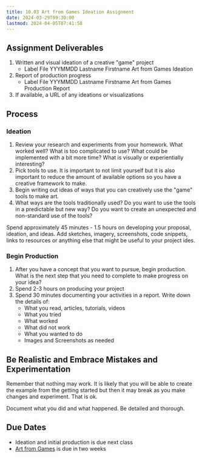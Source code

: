 ```yaml
---
title: 10.03 Art from Games Ideation Assignment
date: 2024-03-29T09:30:00
lastmod: 2024-04-05T07:41:58
---
```


## Assignment Deliverables

1. Written and visual ideation of a creative "game" project
   - Label File YYYMMDD Lastname Firstname Art from Games Ideation
2. Report of production progress
   - Label File YYYMMDD Lastname Firstname Art from Games Production Report
3. If available, a URL of any ideations or visualizations

## Process

### Ideation

1. Review your research and experiments from your homework. What worked well? What is too complicated to use? What could be implemented with a bit more time? What is visually or experientially interesting?
2. Pick tools to use. It is important to not limit yourself but it is also important to reduce the amount of available options so you have a creative framework to make.
3. Begin writing out ideas of ways that you can creatively use the "game" tools to make art.
4. What ways are the tools traditionally used? Do you want to use the tools in a predictable but new way? Do you want to create an unexpected and non-standard use of the tools?

Spend approximately 45 minutes - 1.5 hours on developing your proposal, ideation, and ideas. Add sketches, imagery, screenshots, code snippets, links to resources or anything else that might be useful to your project ides.

### Begin Production

1. After you have a concept that you want to pursue, begin production. What is the next step that you need to complete to make progress on your idea?
2. Spend 2-3 hours on producing your project
3. Spend 30 minutes documenting your activities in a report. Write down the details of:
   - What you read, articles, tutorials, videos
   - What you tried
   - What worked
   - What did not work
   - What you wanted to do
   - Images and Screenshots as needed

## Be Realistic and Embrace Mistakes and Experimentation

Remember that nothing may work. It is likely that you will be able to create the example from the getting started but then it may break as you make changes and experiment. That is ok.

Document what you did and what happened. Be detailed and thorough.

## Due Dates

- Ideation and initial production is due next class
- [Art from Games](../11-art-from-games/11-03-art-from-games-assignment.md) is due in two weeks
